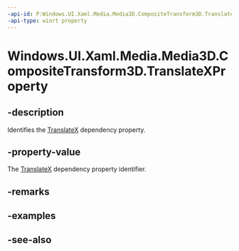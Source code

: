 ```yaml
---
-api-id: P:Windows.UI.Xaml.Media.Media3D.CompositeTransform3D.TranslateXProperty
-api-type: winrt property
---
```


<!-- Property syntax
public Windows.UI.Xaml.DependencyProperty TranslateXProperty { get; }
-->

# Windows.UI.Xaml.Media.Media3D.CompositeTransform3D.TranslateXProperty

## -description
Identifies the [TranslateX](compositetransform3d_translatex.md) dependency property.



## -property-value
The [TranslateX](compositetransform3d_translatex.md) dependency property identifier.

## -remarks

## -examples

## -see-also
